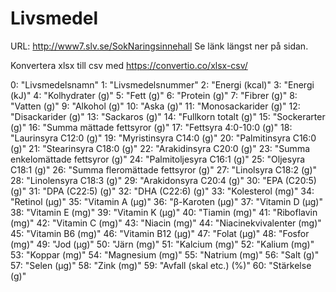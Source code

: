 # Livsmedel

URL: http://www7.slv.se/SokNaringsinnehall 
Se länk längst ner på sidan.

Konvertera xlsx till csv med https://convertio.co/xlsx-csv/

0: "Livsmedelsnamn"
1: "Livsmedelsnummer"
2: "Energi (kcal)"
3: "Energi (kJ)"
4: "Kolhydrater (g)"
5: "Fett (g)"
6: "Protein (g)"
7: "Fibrer (g)"
8: "Vatten (g)"
9: "Alkohol (g)"
10: "Aska (g)"
11: "Monosackarider (g)"
12: "Disackarider (g)"
13: "Sackaros (g)"
14: "Fullkorn totalt (g)"
15: "Sockerarter (g)"
16: "Summa mättade fettsyror (g)"
17: "Fettsyra 4:0-10:0 (g)"
18: "Laurinsyra C12:0 (g)"
19: "Myristinsyra C14:0 (g)"
20: "Palmitinsyra C16:0 (g)"
21: "Stearinsyra C18:0 (g)"
22: "Arakidinsyra C20:0 (g)"
23: "Summa enkelomättade fettsyror (g)"
24: "Palmitoljesyra C16:1 (g)"
25: "Oljesyra C18:1 (g)"
26: "Summa fleromättade fettsyror (g)"
27: "Linolsyra C18:2 (g)"
28: "Linolensyra C18:3 (g)"
29: "Arakidonsyra C20:4 (g)"
30: "EPA (C20:5) (g)"
31: "DPA (C22:5) (g)"
32: "DHA (C22:6) (g)"
33: "Kolesterol (mg)"
34: "Retinol (µg)"
35: "Vitamin A (µg)"
36: "β-Karoten (µg)"
37: "Vitamin D (µg)"
38: "Vitamin E (mg)"
39: "Vitamin K (µg)"
40: "Tiamin (mg)"
41: "Riboflavin (mg)"
42: "Vitamin C (mg)"
43: "Niacin (mg)"
44: "Niacinekvivalenter (mg)"
45: "Vitamin B6 (mg)"
46: "Vitamin B12 (µg)"
47: "Folat (µg)"
48: "Fosfor (mg)"
49: "Jod (µg)"
50: "Järn (mg)"
51: "Kalcium (mg)"
52: "Kalium (mg)"
53: "Koppar (mg)"
54: "Magnesium (mg)"
55: "Natrium (mg)"
56: "Salt (g)"
57: "Selen (µg)"
58: "Zink (mg)"
59: "Avfall (skal etc.) (%)"
60: "Stärkelse (g)"